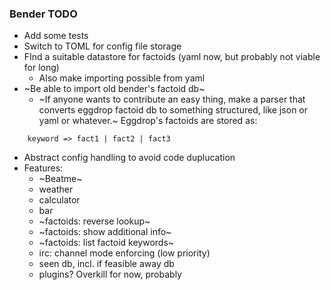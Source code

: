### Bender TODO
* Add some tests
* Switch to TOML for config file storage
* FInd a suitable datastore for factoids (yaml now, but probably not viable for long)
  - Also make importing possible from yaml
* ~Be able to import old bender's factoid db~
  - ~If anyone wants to contribute an easy thing, make a parser that converts eggdrop factoid db to something structured, like json or yaml or whatever.~ Eggdrop's factoids are stored as:
```
    keyword => fact1 | fact2 | fact3
```
* Abstract config handling to avoid code duplucation
* Features:
  - ~Beatme~
  - weather
  - calculator
  - bar
  - ~factoids: reverse lookup~
  - ~factoids: show additional info~
  - ~factoids: list factoid keywords~
  - irc: channel mode enforcing (low priority)
  - seen db, incl. if feasible away db
  - plugins? Overkill for now, probably
